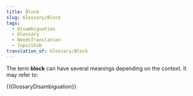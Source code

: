 ```yaml
---
title: Block
slug: Glossary/Block
tags:
  - Disambiguation
  - Glossary
  - NeedsTranslation
  - TopicStub
translation_of: Glossary/Block
---
```

The term **block** can have several meanings depending on the context. It may refer to:

{{GlossaryDisambiguation}}
